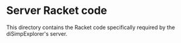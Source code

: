 # Server Racket code

This directory contains the Racket code specifically required by the 
diSimpExplorer's server.